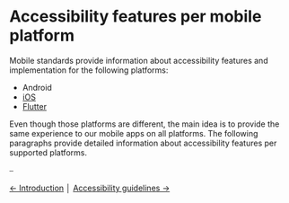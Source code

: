 # Accessibility features per mobile platform

Mobile standards provide information about accessibility features and implementation for the following platforms:

* Android
* [iOS](features_ios.md "Accessibility features on iOS")
* [Flutter](features_flutter.md "Accessibility features in Flutter")

Even though those platforms are different, the main idea is to provide the same experience to our mobile apps on all platforms. The following paragraphs provide detailed information about accessibility features per supported platforms.

⎯

[← Introduction](../general/introduction.md "Introduction")
│
[Accessibility guidelines →](../guidelines/accessibility_guidelines.md "Accessibility guidelines")
